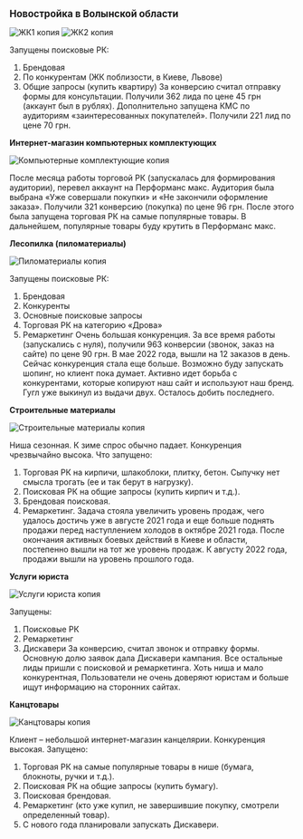 <big><b>Новостройка в Волынской области</b></big>

![ЖК1 копия](https://user-images.githubusercontent.com/113106509/189108913-cd4c75ee-3bba-403c-8c2c-6b0c39b52fa4.png)
![ЖК2 копия](https://user-images.githubusercontent.com/113106509/189108953-b6a13677-e5dd-4836-9616-0535b6e23dd1.png)

Запущены поисковые РК:
1. Брендовая
2. По конкурентам (ЖК поблизости, в Киеве, Львове)
3. Общие запросы (купить квартиру)
За конверсию считал отправку формы для консультации. Получили 362
лида по цене 45 грн (аккаунт был в рублях).
Дополнительно запущена КМС по аудиториям «заинтересованных
покупателей». Получили 221 лид по цене 70 грн.

<b>Интернет-магазин компьютерных комплектующих</b>

![Компьютерные комплектующие копия](https://user-images.githubusercontent.com/113106509/189109180-153a7dd1-9406-4556-a010-b583d6be3f36.png)

После месяца работы торговой РК (запускалась для формирования
аудитории), перевел аккаунт на Перформанс макс.
Аудитория была выбрана «Уже совершали покупки» и «Не закончили
оформление заказа». Получили 321 конверсию (покупка) по цене 96 грн.
После этого была запущена торговая РК на самые популярные товары. В
дальнейшем, популярные товары буду крутить в Перформанс макс.

<b>Лесопилка (пиломатериалы)</b>

![Пиломатериалы копия](https://user-images.githubusercontent.com/113106509/189109290-a279dcb6-77c4-4257-9de0-235245b89f51.png)

Запущены поисковые РК:
1. Брендовая
2. Конкуренты
3. Основные поисковые запросы
4. Торговая РК на категорию «Дрова»
5. Ремаркетинг
Очень большая конкуренция.
За все время работы (запускались с нуля), получили 963 конверсии
(звонок, заказ на сайте) по цене 90 грн. В мае 2022 года, вышли на 12
заказов в день. Сейчас конкуренция стала еще больше. Возможно буду
запускать шопинг, но клиент пока думает. Активно идет борьба с
конкурентами, которые копируют наш сайт и используют наш бренд.
Гугл уже выкинул из выдачи двух. Осталось добить последнего.

<b>Строительные материалы</b>

![Строительные материалы копия](https://user-images.githubusercontent.com/113106509/189109447-7bb3a792-46a4-45c7-862a-4eb81854829f.png)

Ниша сезонная. К зиме спрос обычно падает. Конкуренция чрезвычайно
высока.
Что запущено:
1. Торговая РК на кирпичи, шлакоблоки, плитку, бетон. Сыпучку нет
смысла трогать (ее и так берут в нагрузку).
2. Поисковая РК на общие запросы (купить кирпич и т.д.).
3. Брендовая поисковая.
4. Ремаркетинг.
Задача стояла увеличить уровень продаж, чего удалось достичь уже в
августе 2021 года и еще больше поднять продажи перед наступлением
холодов в октябре 2021 года.
После окончания активных боевых действий в Киеве и области,
постепенно вышли на тот же уровень продаж. К августу 2022 года,
продажи вышли на уровень прошлого года.

<b>Услуги юриста</b>

![Услуги юриста копия](https://user-images.githubusercontent.com/113106509/189109576-0e1cd06d-2933-4d20-9b2f-592cd49e5c43.png)

Запущены:
1. Поисковые РК
2. Ремаркетинг
3. Дискавери
За конверсию, считал звонок и отправку формы. Основную долю заявок
дала Дискавери кампания. Все остальные лиды пришли с поисковой и
ремаркетинга.
Хоть ниша и мало конкурентная, Пользователи не очень доверяют
юристам и больше ищут информацию на сторонних сайтах.

<b>Канцтовары</b>

![Канцтовары копия](https://user-images.githubusercontent.com/113106509/189109803-ba43980c-34bc-4415-8edf-7053b03e0abd.png)

Клиент – небольшой интернет-магазин канцелярии. Конкуренция
высокая.
Запущено:
1. Торговая РК на самые популярные товары в нише (бумага,
блокноты, ручки и т.д.).
2. Поисковая РК на общие запросы (купить бумагу).
3. Поисковая брендовая.
4. Ремаркетинг (кто уже купил, не завершившие покупку, смотрели
определенный товар).
5. С нового года планировали запускать Дискавери.
